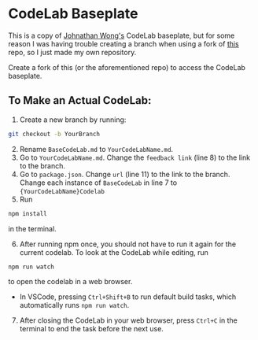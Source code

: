 # CodeLab Baseplate

This is a copy of [Johnathan Wong's](https://github.com/JwongtheCodyBoy) CodeLab baseplate, but for some reason I was having trouble creating a branch when using a fork of [this](https://github.com/JwongtheCodyBoy/Codelabs-Baseplate) repo, so I just made my own repository.

Create a fork of this (or the aforementioned repo) to access the CodeLab baseplate.


## To Make an Actual CodeLab:

1. Create a new branch by running:

``` bash
git checkout -b YourBranch
```

2. Rename `BaseCodeLab.md` to `YourCodeLabName.md`.
3. Go to `YourCodeLabName.md`. Change the `feedback link` (line 8) to the link to the branch.
4. Go to `package.json`. Change `url` (line 11) to the link to the branch. Change each instance of `BaseCodeLab` in line 7 to `{YourCodeLabName}Codelab`
5. Run

``` bash
npm install
```

in the terminal.

6. After running npm once, you should not have to run it again for the current codelab. To look at the CodeLab while editing, run

``` bash
npm run watch
```

to open the codelab in a web browser.
  - In VSCode, pressing `Ctrl+Shift+B` to run default build tasks, which automatically runs `npm run watch`.
7. After closing the CodeLab in your web browser, press `Ctrl+C` in the terminal to end the task before the next use.